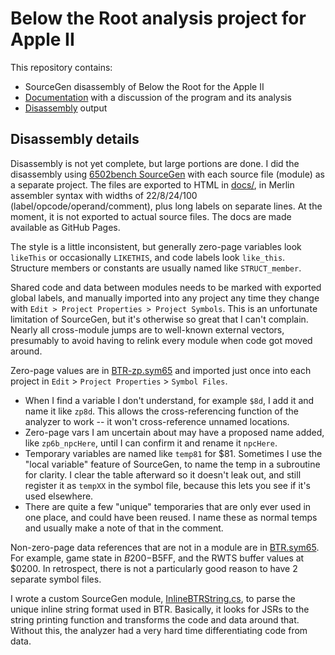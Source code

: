 # Below the Root analysis project for Apple II

This repository contains:

- SourceGen disassembly of Below the Root for the Apple II
- [Documentation](https://ursetto.github.io/a2-btr) with a discussion of the program and its analysis
- [Disassembly](https://ursetto.github.io/a2-btr#Disassembly) output 

## Disassembly details

Disassembly is not yet complete, but large portions are done. I did the disassembly using [6502bench SourceGen](https://6502bench.com) with each source file (module) as a separate project. The files are exported to HTML in [docs/](https://github.com/ursetto/a2-btr/docs/), in Merlin assembler syntax with widths of 22/8/24/100 (label/opcode/operand/comment), plus long labels on separate lines. At the moment, it is not exported to actual source files. The docs are made available as GitHub Pages.

The style is a little inconsistent, but generally zero-page variables look `likeThis` or occasionally `LIKETHIS`, and code labels look `like_this`. Structure members or constants are usually named like `STRUCT_member`.

Shared code and data between modules needs to be marked with exported global labels, and manually imported into any project any time they change with `Edit > Project Properties > Project Symbols`. This is an unfortunate limitation of SourceGen, but it's otherwise so great that I can't complain. Nearly all cross-module jumps are to well-known external vectors, presumably to avoid having to relink every module when code got moved around.

Zero-page values are in [BTR-zp.sym65](./BTR-zp.sym65) and imported just once into each project in `Edit` > `Project Properties` > `Symbol Files`.

- When I find a variable I don't understand, for example `$8d`, I add it and name it like `zp8d`. This allows the cross-referencing function of the analyzer to work -- it won't cross-reference unnamed locations.
- Zero-page vars I am uncertain about may have a proposed name added, like `zp6b_npcHere`, until I can confirm it and rename it `npcHere`.
- Temporary variables are named like `temp81` for $81. Sometimes I use the "local variable" feature of SourceGen, to name the temp in a subroutine for clarity. I clear the table afterward so it doesn't leak out, and still register it as `tempXX` in the symbol file, because this lets you see if it's used elsewhere.
- There are quite a few "unique" temporaries that are only ever used in one place, and could have been reused. I name these as normal temps and usually make a note of that in the comment.

Non-zero-page data references that are not in a module are in [BTR.sym65](./BTR.sym65). For example, game state in $B200-$B5FF, and the RWTS buffer values at $0200. In retrospect, there is not a particularly good reason to have 2 separate symbol files.

I wrote a custom SourceGen module, [InlineBTRString.cs](./InlineBTRString.cs), to parse the unique inline string format used in BTR. Basically, it looks for JSRs to the string printing function and transforms the code and data around that. Without this, the analyzer had a very hard time differentiating code from data.
